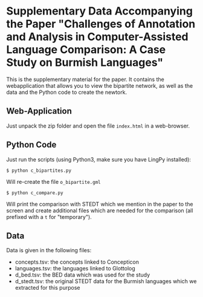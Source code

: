 # Supplementary Data Accompanying the Paper "Challenges of Annotation and Analysis in Computer-Assisted Language Comparison: A Case Study on Burmish Languages"

This is the supplementary material for the paper. It contains the webapplication that allows you to view the bipartite network, as well as the data and the Python code to create the newtork.

## Web-Application

Just unpack the zip folder and open the file `index.html` in a web-browser.

## Python Code

Just run the scripts (using Python3, make sure you have LingPy installed):

```shell
$ python c_bipartites.py
```

Will re-create the file ```o_bipartite.gml```

```shell
$ python c_compare.py
```

Will print the comparison with STEDT which we mention in the paper to the screen and create additional files which are needed for the comparison (all prefixed with a `t` for "temporary").

## Data

Data is given in the following files:

* concepts.tsv: the concepts linked to Concepticon
* languages.tsv: the languages linked to Glottolog
* d_bed.tsv: the BED data which was used for the study
* d_stedt.tsv: the original STEDT data for the Burmish languages which we extracted for this purpose


